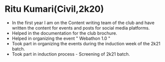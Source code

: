 # Ritu Kumari(Civil,2k20)
-  In the first year I am on the Content writing team of the club and have written the content for events and posts for social media platforms.
-  Helped in the documentation for the club brochure.
-  Helped in organizing the event " Webathon 1.0 " 
-  Took part in organizing the events during the induction week of the 2k21 batch.
-  Took part in induction process - Screening of 2k21 batch.
